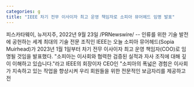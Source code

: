 ```yaml
---
categories: g
title: "IEEE 차기 전무 이사이자 최고 운영 책임자로 소피아 뮤어헤드 임명 발표"
---
```

피스카타웨이, 뉴저지주, 2022년 9월 23일 /PRNewswire/ -- 인류를 위한 기술 발전에 공헌하는 세계 최대의 기술 전문 조직인 IEEE는 오늘 소피아 뮤어헤드(Sopia Muirhead)가 2023년 1월 1일부터 차기 전무 이사이자 최고 운영 책임자(COO)로 임명될 것임을 발표했다.  "소피아는 이사회와 협력한 검증된 실적과 자사 조직에 대해 깊이 이해하고 있습니다."라고 IEEE의 회장이자 CEO인 "소피아의 폭넓은 경험은 이사회가 지속하고 있는 작업을 향상시켜 우리 회원들을 위한 전문적인 보금자리를 제공하고 전